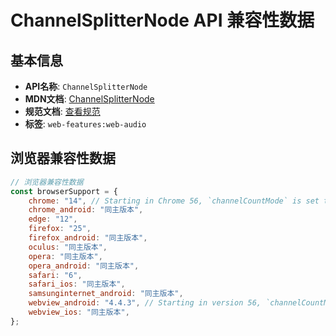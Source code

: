 # ChannelSplitterNode API 兼容性数据

## 基本信息

- **API名称**: `ChannelSplitterNode`
- **MDN文档**: [ChannelSplitterNode](https://developer.mozilla.org/docs/Web/API/ChannelSplitterNode)
- **规范文档**: [查看规范](https://webaudio.github.io/web-audio-api/#ChannelSplitterNode)
- **标签**: `web-features:web-audio`

## 浏览器兼容性数据

```javascript
// 浏览器兼容性数据
const browserSupport = {
    chrome: "14", // Starting in Chrome 56, `channelCountMode` is set to `explicit` and `channelCount` is fixed to the nu...,
    chrome_android: "同主版本",
    edge: "12",
    firefox: "25",
    firefox_android: "同主版本",
    oculus: "同主版本",
    opera: "同主版本",
    opera_android: "同主版本",
    safari: "6",
    safari_ios: "同主版本",
    samsunginternet_android: "同主版本",
    webview_android: "4.4.3", // Starting in version 56, `channelCountMode` is set to `explicit` and `channelCount` is fixed to the n...,
    webview_ios: "同主版本",
};

```

